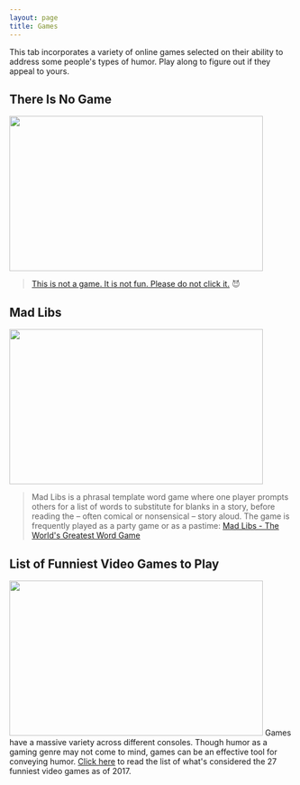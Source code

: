 ```yaml
---
layout: page
title: Games
---
```


<p class="message">
  This tab incorporates a variety of online games selected on their ability to address some people's types of humor. Play   along to figure out if they appeal to yours.
</p>

## There Is No Game
<a href="http://www.coolmath-games.com/0-there-is-no-game"><img src="https://actamu.github.io/laughing-aggies/public/images/there_is_no_game.jpg" height="275" width="450" ></a>
> [This is not a game. It is not fun. Please do not click it.](http://www.coolmath-games.com/0-there-is-no-game) :smiling_imp:

## Mad Libs
<a href="http://www.madtakes.com/"><img src="https://actamu.github.io/laughing-aggies/public/images/madlibs.jpg" height="275" width="450" ></a>
> Mad Libs is a phrasal template word game where one player prompts others for a list of words to substitute for blanks in a story, before reading the – often comical or nonsensical – story aloud. The game is frequently played as a party game or as a pastime: [Mad Libs - The World's Greatest Word Game](http://www.madtakes.com/)

## List of Funniest Video Games to Play
<a href="https://www.theguardian.com/technology/2017/sep/07/the-27-funniest-video-games-of-all-time-hitman-grand-theft-auto"><img src="https://actamu.github.io/laughing-aggies/public/images/goat-simulator.png" height="275" width="450" ></a>
Games have a massive variety across different consoles. Though humor as a gaming genre may not come to mind, games can be an effective tool for conveying humor. [Click here](https://www.theguardian.com/technology/2017/sep/07/the-27-funniest-video-games-of-all-time-hitman-grand-theft-auto) to read the list of what's considered the 27 funniest video games as of 2017.
